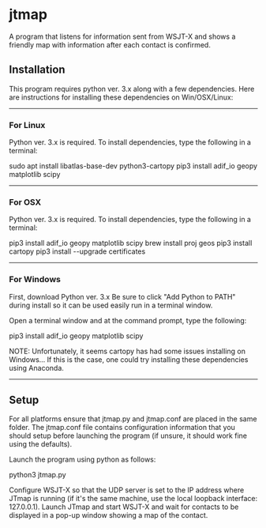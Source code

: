 # jtmap
A program that listens for information sent from WSJT-X and shows a friendly map with information after each contact is confirmed.

## Installation
This program requires python ver. 3.x along with a few dependencies. 
Here are instructions for installing these dependencies on Win/OSX/Linux:

---
### For Linux

Python ver. 3.x is required. To install dependencies, 
type the following in a terminal:

sudo apt install libatlas-base-dev python3-cartopy
pip3 install adif_io geopy matplotlib scipy

---
### For OSX

Python ver. 3.x is required. To install dependencies, 
type the following in a terminal:

pip3 install adif_io geopy matplotlib scipy
brew install proj geos
pip3 install cartopy
pip3 install --upgrade certificates

---
### For Windows

First, download Python ver. 3.x
Be sure to click "Add Python to PATH" during install so it can be
used easily run in a terminal window.

Open a terminal window and at the command prompt, type the following:

pip3 install adif_io geopy matplotlib scipy

NOTE: Unfortunately, it seems cartopy has had some issues installing on Windows...
If this is the case, one could try installing these dependencies using Anaconda.

---

## Setup

For all platforms ensure that jtmap.py and jtmap.conf are placed in the same folder.
The jtmap.conf file contains configuration information that you should setup before
launching the program (if unsure, it should work fine using the defaults).

Launch the program using python as 
follows:

python3 jtmap.py

Configure WSJT-X so that the UDP server is set to the IP address where JTmap
is running (if it's the same machine, use the local loopback interface: 127.0.0.1).
Launch JTmap and start WSJT-X and wait for contacts to be displayed in a pop-up
window showing a map of the contact.
